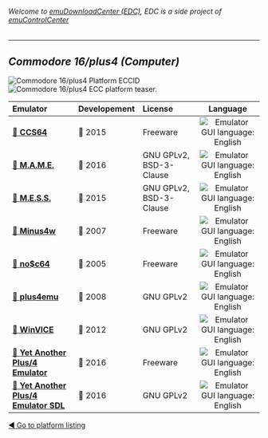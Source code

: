 ###### Welcome to [emuDownloadCenter (EDC)](https://github.com/PhoenixInteractiveNL/emuDownloadCenter/wiki/), EDC is a side project of [emuControlCenter](https://github.com/PhoenixInteractiveNL/emuControlCenter/wiki/)
***
## _Commodore 16/plus4 (Computer)_
![](https://raw.githubusercontent.com/wiki/PhoenixInteractiveNL/emuDownloadCenter/images_platform/ecc_c16plus4_cell.png "Commodore 16/plus4 Platform ECCID")
![](https://raw.githubusercontent.com/wiki/PhoenixInteractiveNL/emuDownloadCenter/images_platform/ecc_c16plus4_teaser.png "Commodore 16/plus4 ECC platform teaser.")

| Emulator | Developement | License | Language |
|:---------|:-------------|:--------|:--------:|
| [:file_folder: **CCS64**](https://github.com/PhoenixInteractiveNL/emuDownloadCenter/wiki/Emulator-ccs64#menu) | :large_blue_circle: 2015 | Freeware | ![](https://raw.githubusercontent.com/wiki/PhoenixInteractiveNL/emuDownloadCenter/images_flags/icon_flag_EN_24.png "Emulator GUI language: English") |
| [:file_folder: **M.A.M.E.**](https://github.com/PhoenixInteractiveNL/emuDownloadCenter/wiki/Emulator-mame#menu) | :large_blue_circle: 2016 | GNU GPLv2, BSD-3-Clause | ![](https://raw.githubusercontent.com/wiki/PhoenixInteractiveNL/emuDownloadCenter/images_flags/icon_flag_EN_24.png "Emulator GUI language: English") |
| [:file_folder: **M.E.S.S.**](https://github.com/PhoenixInteractiveNL/emuDownloadCenter/wiki/Emulator-mess#menu) | :large_blue_circle: 2015 | GNU GPLv2, BSD-3-Clause | ![](https://raw.githubusercontent.com/wiki/PhoenixInteractiveNL/emuDownloadCenter/images_flags/icon_flag_EN_24.png "Emulator GUI language: English") |
| [:file_folder: **Minus4w**](https://github.com/PhoenixInteractiveNL/emuDownloadCenter/wiki/Emulator-minus4#menu) | :red_circle: 2007 | Freeware | ![](https://raw.githubusercontent.com/wiki/PhoenixInteractiveNL/emuDownloadCenter/images_flags/icon_flag_EN_24.png "Emulator GUI language: English") |
| [:file_folder: **no$c64**](https://github.com/PhoenixInteractiveNL/emuDownloadCenter/wiki/Emulator-noc64#menu) | :red_circle: 2005 | Freeware | ![](https://raw.githubusercontent.com/wiki/PhoenixInteractiveNL/emuDownloadCenter/images_flags/icon_flag_EN_24.png "Emulator GUI language: English") |
| [:file_folder: **plus4emu**](https://github.com/PhoenixInteractiveNL/emuDownloadCenter/wiki/Emulator-plus4emu#menu) | :red_circle: 2008 | GNU GPLv2 | ![](https://raw.githubusercontent.com/wiki/PhoenixInteractiveNL/emuDownloadCenter/images_flags/icon_flag_EN_24.png "Emulator GUI language: English") |
| [:file_folder: **WinVICE**](https://github.com/PhoenixInteractiveNL/emuDownloadCenter/wiki/Emulator-winvice#menu) | :red_circle: 2012 | GNU GPLv2 | ![](https://raw.githubusercontent.com/wiki/PhoenixInteractiveNL/emuDownloadCenter/images_flags/icon_flag_EN_24.png "Emulator GUI language: English") |
| [:file_folder: **Yet Another Plus/4 Emulator**](https://github.com/PhoenixInteractiveNL/emuDownloadCenter/wiki/Emulator-yape#menu) | :large_blue_circle: 2016 | Freeware | ![](https://raw.githubusercontent.com/wiki/PhoenixInteractiveNL/emuDownloadCenter/images_flags/icon_flag_EN_24.png "Emulator GUI language: English") |
| [:file_folder: **Yet Another Plus/4 Emulator SDL**](https://github.com/PhoenixInteractiveNL/emuDownloadCenter/wiki/Emulator-yapesdl#menu) | :large_blue_circle: 2016 | GNU GPLv2 | ![](https://raw.githubusercontent.com/wiki/PhoenixInteractiveNL/emuDownloadCenter/images_flags/icon_flag_EN_24.png "Emulator GUI language: English") |

[:arrow_backward: Go to platform listing](https://github.com/PhoenixInteractiveNL/emuDownloadCenter/wiki/EDC-Platform-List)
